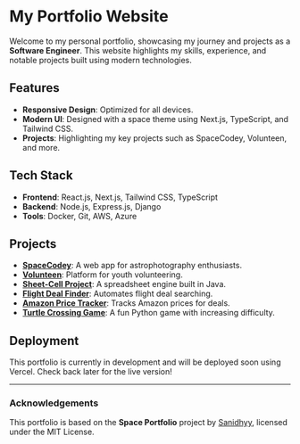 # My Portfolio Website

Welcome to my personal portfolio, showcasing my journey and projects as a **Software Engineer**. This website highlights my skills, experience, and notable projects built using modern technologies.

## Features
- **Responsive Design**: Optimized for all devices.
- **Modern UI**: Designed with a space theme using Next.js, TypeScript, and Tailwind CSS.
- **Projects**: Highlighting my key projects such as SpaceCodey, Volunteen, and more.

## Tech Stack
- **Frontend**: React.js, Next.js, Tailwind CSS, TypeScript
- **Backend**: Node.js, Express.js, Django
- **Tools**: Docker, Git, AWS, Azure

## Projects
- **[SpaceCodey](https://www.spacecodey.com)**: A web app for astrophotography enthusiasts.
- **[Volunteen](https://www.linkedin.com/company/volunteen2024)**: Platform for youth volunteering.
- **[Sheet-Cell Project](https://github.com/Ahmad-danaf/Sheet-Cell)**: A spreadsheet engine built in Java.
- **[Flight Deal Finder](https://github.com/Ahmad-danaf/FunLearn-Projects-Hub)**: Automates flight deal searching.
- **[Amazon Price Tracker](https://github.com/Ahmad-danaf/FunLearn-Projects-Hub)**: Tracks Amazon prices for deals.
- **[Turtle Crossing Game](https://github.com/Ahmad-danaf/GameDev)**: A fun Python game with increasing difficulty.

## Deployment
This portfolio is currently in development and will be deployed soon using Vercel. Check back later for the live version!

---

### Acknowledgements
This portfolio is based on the **Space Portfolio** project by [Sanidhyy](https://github.com/sanidhyy/space-portfolio), licensed under the MIT License.
